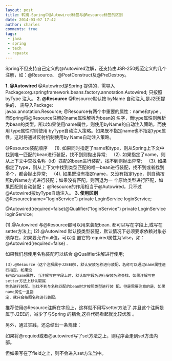 ```yaml
---
layout: post
title: 转摘-Spring中@Autowired标签与@Resource标签的区别
date: 2014-03-07 17:42
author: charles
comments: true
tags:
 - java
 - spring
 - tech
 - repaste
---
```


Spring不但支持自己定义的@Autowired注解，还支持由JSR-250规范定义的几个注解，如：@Resource、 @PostConstruct及@PreDestroy。

<strong>1. @Autowired</strong>
    @Autowired是Spring 提供的，需导入
    Package:org.springframework.beans.factory.annotation.Autowired;
    只按照byType 注入。
<strong>2. @Resource</strong>
    @Resource默认按 byName 自动注入,是J2EE提供的， 需导入Package:  
    javax.annotation.Resource;
    @Resource有两个中重要的属性：name和type ，而Spring将@Resource注解的name属性解析为bean的
    名字，而type属性则解析为bean的类型。所以如果使用name属性，则使用byName的自动注入策略，而使用
    type属性时则使用 byType自动注入策略。如果既不指定name也不指定type属性，这时将通过反射机制使用by
    Name自动注入策略。

@Resource装配顺序
　 (1). 如果同时指定了name和type，则从Spring上下文中找到唯一匹配的bean进行装配，找不到则抛出异常;
　 (2). 如果指定了name，则从上下文中查找名称（id）匹配的bean进行装配，找不到则抛出异常;
　 (3). 如果指定了type，则从上下文中找到类型匹配的唯一bean进行装配，找不到或者找到多个，都会抛出异常;
　 (4). 如果既没有指定name，又没有指定type，则自动按照byName方式进行装配；如果没有匹配，则回退为一
    个原始类型进行匹配，如果匹配则自动装配；
    @Resource的作用相当于@Autowired，只不过@Autowired按byType自动注入。
<strong>3. 使用区别</strong>
    @Resource(name="loginService") 
    private LoginService loginService;

@Autowired(required=false)@Qualifier("loginService") 
    private LoginService loginService;

(1).@Autowired 与@Resource都可以用来装配bean. 都可以写在字段上,或写在setter方法上;
   (2).@Autowired 默认按类型装配，默认情况下必须要求依赖对象必须存在，如果要允许null值，可以设
    置它的required属性为false，如：@Autowired(required=false) .

如果我们想使用名称装配可以结合 @Qualifier注解进行使用;

    (3).@Resource（这个注解属于J2EE的），默认安装名称进行装配，名称可以通过name属性进行指定，如果没
    有指定name属性，当注解写在字段上时，默认取字段名进行安装名称查找，如果注解写在setter方法上默认取属
    性名进行装配。当找不到与名称匹配的bean时才按照类型进行装 配。但是需要注意的是，如果name属性一旦指
    定，就只会按照名称进行装配。

推荐使用@Resource注解在字段上，这样就不用写setter方法了.并且这个注解是属于J2EE的，减少了与Spring
    的耦合,这样代码看起就比较优雅 。

另外，通过实践，还总结出一条规律：

如果将@requied或者@autowired写了set方法之上，则程序会走到set方法内部。

但如果写在了field之上，则不会进入set方法当中。
